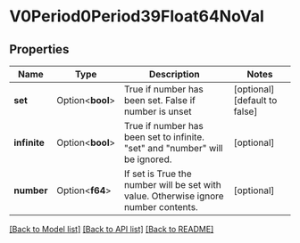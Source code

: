 # V0Period0Period39Float64NoVal

## Properties

Name | Type | Description | Notes
------------ | ------------- | ------------- | -------------
**set** | Option<**bool**> | True if number has been set. False if number is unset | [optional][default to false]
**infinite** | Option<**bool**> | True if number has been set to infinite. \"set\" and \"number\" will be ignored. | [optional]
**number** | Option<**f64**> | If set is True the number will be set with value. Otherwise ignore number contents. | [optional]

[[Back to Model list]](../README.md#documentation-for-models) [[Back to API list]](../README.md#documentation-for-api-endpoints) [[Back to README]](../README.md)


